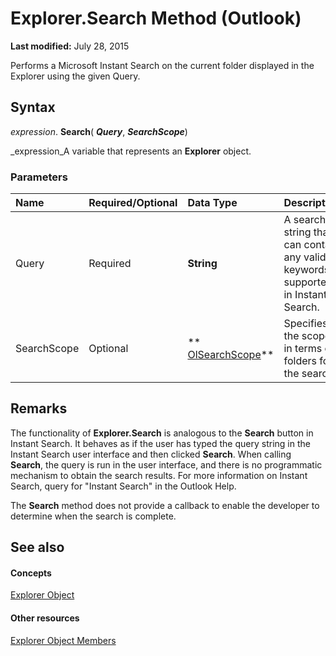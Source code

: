 
# Explorer.Search Method (Outlook)

 **Last modified:** July 28, 2015

Performs a Microsoft Instant Search on the current folder displayed in the Explorer using the given Query.

## Syntax

 _expression_. **Search**( **_Query_**,  **_SearchScope_**)

 _expression_A variable that represents an  **Explorer** object.


### Parameters



|**Name**|**Required/Optional**|**Data Type**|**Description**|
|:-----|:-----|:-----|:-----|
|Query|Required| **String**|A search string that can contain any valid keywords supported in Instant Search.|
|SearchScope|Optional| ** [OlSearchScope](13d19f0e-88f3-07d8-b048-87fc586e2e0c.md)**|Specifies the scope in terms of folders for the search.|

## Remarks

The functionality of  **Explorer.Search** is analogous to the **Search** button in Instant Search. It behaves as if the user has typed the query string in the Instant Search user interface and then clicked **Search**. When calling  **Search**, the query is run in the user interface, and there is no programmatic mechanism to obtain the search results. For more information on Instant Search, query for "Instant Search" in the Outlook Help.

The  **Search** method does not provide a callback to enable the developer to determine when the search is complete.


## See also


#### Concepts


 [Explorer Object](026591e5-049f-503a-4166-34e6dbc225fb.md)
#### Other resources


 [Explorer Object Members](4412c507-4dcd-6005-b9c8-11824624250d.md)
